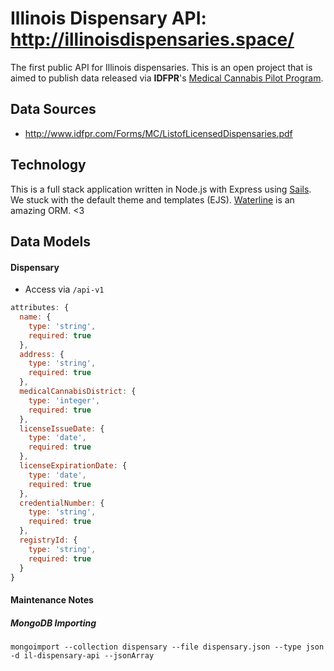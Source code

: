 # Illinois Dispensary API: http://illinoisdispensaries.space/ 

The first public API for Illinois dispensaries. This is an open project that is aimed to publish data released via **IDFPR**'s [Medical Cannabis Pilot Program](http://www.idfpr.com/profs/medcan.asp).

## Data Sources

* http://www.idfpr.com/Forms/MC/ListofLicensedDispensaries.pdf

## Technology

This is a full stack application written in Node.js with Express using  [Sails](http://sailsjs.org). We stuck with the default theme and templates (EJS). [Waterline](https://github.com/balderdashy/waterline) is an amazing ORM. <3

## Data Models

#### Dispensary

* Access via `/api-v1`

```javascript
attributes: {
  name: {
    type: 'string',
    required: true
  },
  address: {
    type: 'string',
    required: true
  },
  medicalCannabisDistrict: {
    type: 'integer',
    required: true
  },
  licenseIssueDate: {
    type: 'date',
    required: true
  },
  licenseExpirationDate: {
    type: 'date',
    required: true
  },
  credentialNumber: {
    type: 'string',
    required: true
  },
  registryId: {
    type: 'string',
    required: true
  }
}
```

#### Maintenance Notes

##### MongoDB Importing

`mongoimport --collection dispensary --file dispensary.json --type json -d il-dispensary-api --jsonArray`
